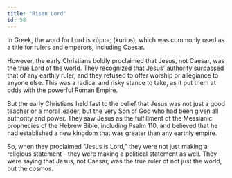 ```yaml
---
title: "Risen Lord"
id: 58
---
```


In Greek, the word for Lord is κύριος (kurios), which was commonly used as a title for rulers and emperors, including Caesar.

However, the early Christians boldly proclaimed that Jesus, not Caesar, was the true Lord of the world. They recognized that Jesus' authority surpassed that of any earthly ruler, and they refused to offer worship or allegiance to anyone else. This was a radical and risky stance to take, as it put them at odds with the powerful Roman Empire.

But the early Christians held fast to the belief that Jesus was not just a good teacher or a moral leader, but the very Son of God who had been given all authority and power. They saw Jesus as the fulfillment of the Messianic prophecies of the Hebrew Bible, including Psalm 110, and believed that he had established a new kingdom that was greater than any earthly empire.

So, when they proclaimed "Jesus is Lord," they were not just making a religious statement - they were making a political statement as well. They were saying that Jesus, not Caesar, was the true ruler of not just the world, but the cosmos.